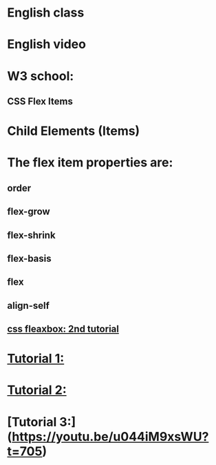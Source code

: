 # English class
# English video

# W3 school:
## CSS Flex Items
# Child Elements (Items)

# The flex item properties are:

## order
## flex-grow
## flex-shrink
## flex-basis
## flex
## align-self

## [css fleaxbox: 2nd tutorial](https://www.w3schools.com/css/css3_flexbox.asp)


# [Tutorial 1:](https://www.youtube.com/watch?v=kRS5ficucNM)

# [Tutorial 2:](https://www.youtube.com/watch?v=fYq5PXgSsbE)
# [Tutorial 3:] (https://youtu.be/u044iM9xsWU?t=705)
